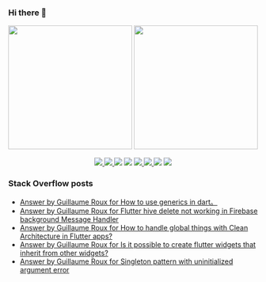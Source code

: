 ### Hi there 👋

<p align="left">
 <a>
  <img height="250em" src="https://github-readme-stats.vercel.app/api?username=TesteurManiak&theme=tokyonight" />
  <a href="https://stackoverflow.com/users/9942346/testeur-maniak">
   <img height="250em" src="https://github-readme-stackoverflow.vercel.app/?userID=9942346&theme=dark" />
  </a>
 </a>
</p>

<p align="center">
 <a href="https://pub.dev/publishers/rouxguillau.me/packages">
  <img src="https://img.shields.io/badge/dart-%230175C2.svg?&style=for-the-badge&logo=dart&logoColor=white"/>
 </a>
 <a href="https://pub.dev/publishers/rouxguillau.me/packages">
  <img src="https://img.shields.io/badge/Flutter%20-%2302569B.svg?&style=for-the-badge&logo=Flutter&logoColor=white" />
 </a>
 <img src="https://img.shields.io/badge/swift-%23FA7343.svg?&style=for-the-badge&logo=swift&logoColor=white"/>
 <img src="https://img.shields.io/badge/git%20-%23F05033.svg?&style=for-the-badge&logo=git&logoColor=white"/>
 <a href="https://gitlab.com/G_Roux">
  <img src="https://img.shields.io/badge/gitlab%20-%23181717.svg?&style=for-the-badge&logo=gitlab&logoColor=white"/>
 </a>
 <a href="https://github.com/TesteurManiak">
  <img src="https://img.shields.io/badge/github%20-%23121011.svg?&style=for-the-badge&logo=github&logoColor=white"/>
 </a>
 <img src="https://img.shields.io/badge/firebase%20-%23039BE5.svg?&style=for-the-badge&logo=firebase"/>
 <a href="https://www.linkedin.com/in/guillaume2-roux/">
  <img src="https://img.shields.io/badge/linkedin%20-%230077B5.svg?&style=for-the-badge&logo=linkedin&logoColor=white"/>
 </a>
</p>

### Stack Overflow posts

<!-- STACKOVERFLOW:START -->
- [Answer by Guillaume Roux for How to use generics in dart。](https://stackoverflow.com/questions/70589790/how-to-use-generics-in-dart/70589949#70589949)
- [Answer by Guillaume Roux for Flutter hive delete not working in Firebase background Message Handler](https://stackoverflow.com/questions/70541560/flutter-hive-delete-not-working-in-firebase-background-message-handler/70563871#70563871)
- [Answer by Guillaume Roux for How to handle global things with Clean Architecture in Flutter apps?](https://stackoverflow.com/questions/70463785/how-to-handle-global-things-with-clean-architecture-in-flutter-apps/70469076#70469076)
- [Answer by Guillaume Roux for Is it possible to create flutter widgets that inherit from other widgets?](https://stackoverflow.com/questions/70468688/is-it-possible-to-create-flutter-widgets-that-inherit-from-other-widgets/70468889#70468889)
- [Answer by Guillaume Roux for Singleton pattern with uninitialized argument error](https://stackoverflow.com/questions/70460341/singleton-pattern-with-uninitialized-argument-error/70460478#70460478)
<!-- STACKOVERFLOW:END -->
